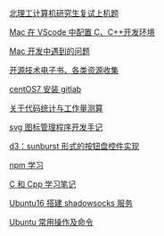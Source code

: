 <!-- 2020-2-26 11:26 -->

[北理工计算机研究生复试上机题](北理工计算机研究生复试上机题.md)

<!-- [C 语言学习笔记](C语言学习笔记.md) -->

<!-- 2020-2-8 -->

[Mac 在 VScode 中配置 C、C++开发环境](Mac在VScode中配置C、C++开发环境.md)

<!-- 2020-1-31 -->

[Mac 开发中遇到的问题](Mac开发中遇到的问题.md)

<!-- 2019-7-26 -->

[开源技术电子书、各类资源收集](开源技术电子书、各类资源收集.md)

<!-- 2019-7-24 -->

[centOS7 安装 gitlab](centOS7安装gitlab.md)

<!-- 2019-7-23 -->

[关于代码统计与工作量测算](关于代码统计与工作量测算.md)

<!-- 2019-7-11 -->

[svg 图标管理程序开发手记](svg图标管理程序开发手记.md)

<!-- 2019-6-26 -->

[d3：sunburst 形式的按钮盘控件实现](d3：sunburst形式的按钮盘控件实现.md)

<!-- 2019-3-21 -->

[npm 学习](npm学习.md)

<!-- 2018-9-9 8:56 -->

[C 和 Cpp 学习笔记](C和Cpp学习笔记.md)

<!-- 2018-9-1 -->

[Ubuntu16 搭建 shadowsocks 服务](Ubuntu16搭建shadowsocks服务.md)

<!-- 2018-6-6 -->

[Ubuntu 常用操作及命令](Ubuntu常用操作及命令.md)

